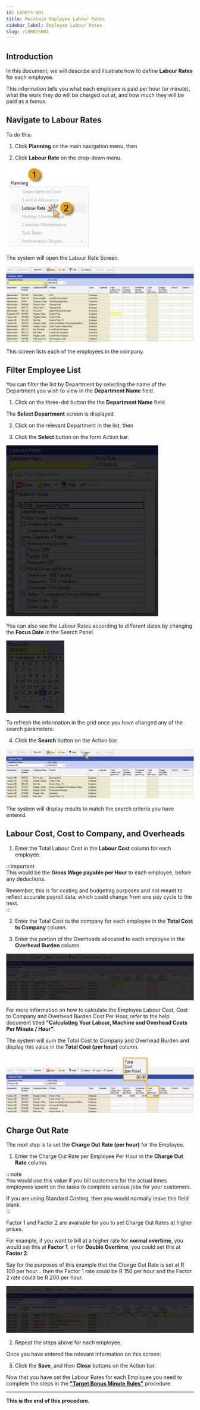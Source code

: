 ```yaml
---
id: LBRRTS-001
title: Maintain Employee Labour Rates
sidebar_label: Employee Labour Rates
slug: /LBRRTS001
---
```


## Introduction  

In this document, we will describe and illustrate how to define **Labour Rates** for each employee.  

This information tells you what each employee is paid per hour (or minute), what the work they do will be charged out at, and how much they will be paid as a bonus.  

## Navigate to Labour Rates  

To do this:  
1.  Click **Planning** on the main navigation menu, then  

2.  Click **Labour Rate** on the drop-down menu.  

![](../static/img/docs/LBRRTS-001/image01.png)  

The system will open the Labour Rate Screen.  

![](../static/img/docs/LBRRTS-001/image02.png)  

This screen lists each of the employees in the company.  

## Filter Employee List  
  
You can filter the list by Department by selecting the name of the Department you wish to view in the **Department Name** field.  

1.  Click on the three-dot button the the **Department Name** field.  

The **Select Department** screen is displayed.  

2.  Click on the relevant Department in the list, then  

3.  Click the **Select** button on the form Action bar.  

![](../static/img/docs/LBRRTS-001/select-dept.gif)  

You can also see the Labour Rates according to different dates by changing the **Focus Date** in the Search Panel.  

![](../static/img/docs/LBRRTS-001/focus-date.gif)  

To refresh the information in the grid once you have changed any of the search parameters:  

4.  Click the **Search** button on the Action bar.  

![](../static/img/docs/LBRRTS-001/image03.png)  

The system will display results to match the search criteria you have entered.  

## Labour Cost, Cost to Company, and Overheads  

1.  Enter the Total Labour Cost in the **Labour Cost** column for each employee.  

:::important  
This would be the **Gross Wage payable per Hour** to each employee, before any deductions.  

Remember, this is for costing and budgeting purposes and not meant to reflect accurate payroll data, which could change from one pay cycle to the next.  
:::  

2.  Enter the Total Cost to the company for each employee in the **Total Cost to Company** column.  

3.  Enter the portion of the Overheads allocated to each employee in the **Overhead Burden** column.  

![](../static/img/docs/LBRRTS-001/labour-rate-01.gif)  

For more information on how to calculate the Employee Labour Cost, Cost to Company and Overhead Burden Cost Per Hour, refer to the help document titled **"Calculating Your Labour, Machine and Overhead Costs Per Minute / Hour”**.  

The system will sum the Total Cost to Company and Overhead Burden and display this value in the **Total Cost (per hour)** column.  

![](../static/img/docs/LBRRTS-001/image04.png)  


## Charge Out Rate  

The next step is to set the **Charge Out Rate (per hour)** for the Employee.  

1.  Enter the Charge Out Rate per Employee Per Hour in the **Charge Out Rate** column.  

:::note  
You would use this value if you bill customers for the actual times employees spent on the tasks to complete various jobs for your customers.  

If you are using Standard Costing, then you would normally leave this field blank.  
:::  

Factor 1 and Factor 2 are available for you to set Charge Out Rates at higher prices.  

For example, if you want to bill at a higher rate for **normal overtime**, you would set this at **Factor 1**, or for **Double Overtime**, you could set this at **Factor 2**.  

Say for the purposes of this example that the Charge Out Rate is set at R 100 per hour... then the Factor 1 rate could be R 150 per hour and the Factor 2 rate could be R 200 per hour.  

![](../static/img/docs/LBRRTS-001/labour-rate-02.gif)  

2.  Repeat the steps above for each employee.  

Once you have entered the relevant information on this screen:

3.  Click the **Save**, and then **Close** buttons on the Action bar.  

Now that you have set the Labour Rates for each Employee you need to complete the steps in the **["Target Bonus Minute Rules"](https://sense-i.co/docs/BONUSRULE01)** procedure.  
___
**This is the end of this procedure.**
